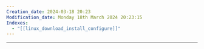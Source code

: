 ```yaml
---
Creation_date: 2024-03-18 20:23
Modification_date: Monday 18th March 2024 20:23:15
Indexes:
  - "[[linux_download_install_configure]]"
---
```


----














